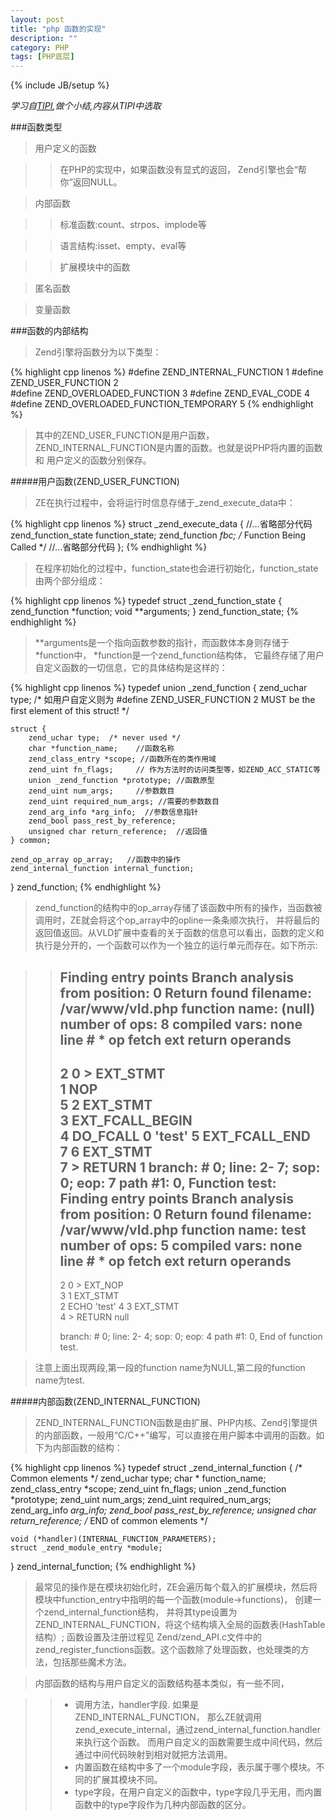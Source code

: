 ```yaml
---
layout: post
title: "php 函数的实现"
description: ""
category: PHP
tags: [PHP底层]
---
```

{% include JB/setup %}

*学习自[TIPI](http://www.php-internals.com/book/),做个小结,内容从TIPI中选取*

###函数类型

>用户定义的函数

>>在PHP的实现中，如果函数没有显式的返回， Zend引擎也会“帮你“返回NULL。

>内部函数

>>标准函数:count、strpos、implode等

>>语言结构:isset、empty、eval等

>>扩展模块中的函数

>匿名函数

>变量函数

###函数的内部结构

>Zend引擎将函数分为以下类型：

{% highlight cpp linenos %}
#define ZEND_INTERNAL_FUNCTION              1
#define ZEND_USER_FUNCTION                  2  
#define ZEND_OVERLOADED_FUNCTION            3
#define ZEND_EVAL_CODE                      4
#define ZEND_OVERLOADED_FUNCTION_TEMPORARY  5
{% endhighlight %}

>其中的ZEND_USER_FUNCTION是用户函数，ZEND_INTERNAL_FUNCTION是内置的函数。也就是说PHP将内置的函数和 用户定义的函数分别保存。

#####用户函数\(ZEND_USER_FUNCTION\)

>ZE在执行过程中，会将运行时信息存储于_zend_execute_data中：

{% highlight cpp linenos %}
struct _zend_execute_data {
    //...省略部分代码
    zend_function_state function_state;
    zend_function *fbc; /* Function Being Called */
    //...省略部分代码
};
{% endhighlight %}

>在程序初始化的过程中，function_state也会进行初始化，function_state由两个部分组成：

{% highlight cpp linenos %}
typedef struct _zend_function_state {
    zend_function *function;
    void **arguments;
} zend_function_state;
{% endhighlight %}

>\*\*arguments是一个指向函数参数的指针，而函数体本身则存储于\*function中， \*function是一个zend_function结构体， 它最终存储了用户自定义函数的一切信息，它的具体结构是这样的：

{% highlight cpp linenos %}
typedef union _zend_function {
    zend_uchar type;    /* 如用户自定义则为 #define ZEND_USER_FUNCTION 2
                            MUST be the first element of this struct! */
 
    struct {
        zend_uchar type;  /* never used */
        char *function_name;    //函数名称
        zend_class_entry *scope; //函数所在的类作用域
        zend_uint fn_flags;     // 作为方法时的访问类型等，如ZEND_ACC_STATIC等  
        union _zend_function *prototype; //函数原型
        zend_uint num_args;     //参数数目
        zend_uint required_num_args; //需要的参数数目
        zend_arg_info *arg_info;  //参数信息指针
        zend_bool pass_rest_by_reference;
        unsigned char return_reference;  //返回值 
    } common;
 
    zend_op_array op_array;   //函数中的操作
    zend_internal_function internal_function;  
} zend_function;
{% endhighlight %}

>zend_function的结构中的op_array存储了该函数中所有的操作，当函数被调用时，ZE就会将这个op_array中的opline一条条顺次执行， 并将最后的返回值返回。从VLD扩展中查看的关于函数的信息可以看出，函数的定义和执行是分开的，一个函数可以作为一个独立的运行单元而存在。如下所示:

>>Finding entry points
>>Branch analysis from position: 0
>>Return found
>>filename:       /var/www/vld.php
>>function name:  (null)
>>number of ops:  8
>>compiled vars:  none
>>line     \# *  op                           fetch          ext  return  operands
>>---------------------------------------------------------------------------------
>>   2     0  \>   EXT_STMT                                                 
>>         1      NOP                                                      
>>   5     2      EXT_STMT                                                 
>>         3      EXT_FCALL_BEGIN                                          
>>         4      DO_FCALL                                      0          'test'
>>         5      EXT_FCALL_END                                            
>>   7     6      EXT_STMT                                                 
>>         7    \> RETURN                                                   1
>>branch: \#  0; line:     2-    7; sop:     0; eop:     7
>>path \#1: 0, 
>>Function test:
>>Finding entry points
>>Branch analysis from position: 0
>>Return found
>>filename:       /var/www/vld.php
>>function name:  test
>>number of ops:  5
>>compiled vars:  none
>>line     \# *  op                           fetch          ext  return  operands
>>---------------------------------------------------------------------------------
>>   2     0  >   EXT_NOP                                                  
>>   3     1      EXT_STMT                                                 
>>         2      ECHO                                                     'test'
>>   4     3      EXT_STMT                                                 
>>         4    > RETURN                                                   null
>>
>>branch: \#  0; line:     2-    4; sop:     0; eop:     4
>>path \#1: 0, 
>>End of function test.

>注意上面出现两段,第一段的function name为NULL,第二段的function name为test.

#####内部函数\(ZEND_INTERNAL_FUNCTION\)

>ZEND_INTERNAL_FUNCTION函数是由扩展、PHP内核、Zend引擎提供的内部函数，一般用“C/C++”编写，可以直接在用户脚本中调用的函数。如下为内部函数的结构：

{% highlight cpp linenos %}
typedef struct _zend_internal_function {
    /* Common elements */
    zend_uchar type;
    char * function_name;
    zend_class_entry *scope;
    zend_uint fn_flags;
    union _zend_function *prototype;
    zend_uint num_args;
    zend_uint required_num_args;
    zend_arg_info *arg_info;
    zend_bool pass_rest_by_reference;
    unsigned char return_reference;
    /* END of common elements */
 
    void (*handler)(INTERNAL_FUNCTION_PARAMETERS);
    struct _zend_module_entry *module;
} zend_internal_function;
{% endhighlight %}

>最常见的操作是在模块初始化时，ZE会遍历每个载入的扩展模块，然后将模块中function_entry中指明的每一个函数(module->functions)， 创建一个zend_internal_function结构， 并将其type设置为ZEND_INTERNAL_FUNCTION，将这个结构填入全局的函数表(HashTable结构）; 函数设置及注册过程见 Zend/zend_API.c文件中的 zend_register_functions函数。这个函数除了处理函数，也处理类的方法，包括那些魔术方法。

>内部函数的结构与用户自定义的函数结构基本类似，有一些不同，

>>* 调用方法，handler字段. 如果是ZEND_INTERNAL_FUNCTION， 那么ZE就调用zend_execute_internal，通过zend_internal_function.handler来执行这个函数。 而用户自定义的函数需要生成中间代码，然后通过中间代码映射到相对就把方法调用。
>>* 内置函数在结构中多了一个module字段，表示属于哪个模块。不同的扩展其模块不同。
>>* type字段，在用户自定义的函数中，type字段几乎无用，而内置函数中的type字段作为几种内部函数的区分。